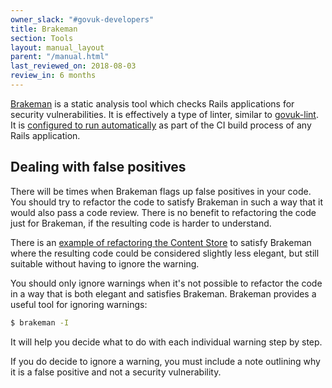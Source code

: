 ```yaml
---
owner_slack: "#govuk-developers"
title: Brakeman
section: Tools
layout: manual_layout
parent: "/manual.html"
last_reviewed_on: 2018-08-03
review_in: 6 months
---
```


[Brakeman][brakeman] is a static analysis tool which checks Rails applications
for security vulnerabilities. It is effectively a type of linter, similar to
[govuk-lint][]. It is [configured to run automatically][automatic-brakeman] as
part of the CI build process of any Rails application.

[brakeman]: https://github.com/presidentbeef/brakeman
[govuk-lint]: https://github.com/alphagov/govuk-lint
[automatic-brakeman]: https://github.com/alphagov/govuk-jenkinslib/pull/19

## Dealing with false positives

There will be times when Brakeman flags up false positives in your code. You
should try to refactor the code to satisfy Brakeman in such a way that it would
also pass a code review. There is no benefit to refactoring the code just for
Brakeman, if the resulting code is harder to understand.

There is an [example of refactoring the Content Store][content-store-example]
to satisfy Brakeman where the resulting code could be considered slightly less
elegant, but still suitable without having to ignore the warning.

[content-store-example]: https://github.com/alphagov/content-store/pull/459

You should only ignore warnings when it's not possible to refactor the code in
a way that is both elegant and satisfies Brakeman. Brakeman provides a
useful tool for ignoring warnings:

```bash
$ brakeman -I
```

It will help you decide what to do with each individual warning step by step.

If you do decide to ignore a warning, you must include a note outlining why
it is a false positive and not a security vulnerability.
